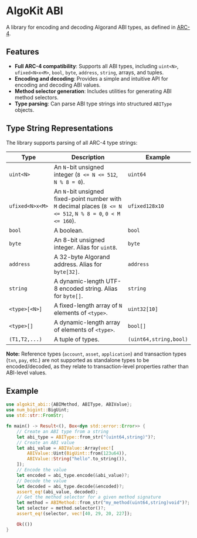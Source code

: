 # AlgoKit ABI

A library for encoding and decoding Algorand ABI types, as defined in [ARC-4](https://arc.algorand.foundation/ARCs/arc-0004).

## Features

- **Full ARC-4 compatibility**: Supports all ABI types, including `uint<N>`, `ufixed<N>x<M>`, `bool`, `byte`, `address`, `string`, arrays, and tuples.
- **Encoding and decoding**: Provides a simple and intuitive API for encoding and decoding ABI values.
- **Method selector generation**: Includes utilities for generating ABI method selectors.
- **Type parsing**: Can parse ABI type strings into structured `ABIType` objects.

## Type String Representations

The library supports parsing of all ARC-4 type strings:

| Type              | Description                                                                                                | Example                 |
| ----------------- | ---------------------------------------------------------------------------------------------------------- | ----------------------- |
| `uint<N>`         | An `N`-bit unsigned integer (`8 <= N <= 512`, `N % 8 = 0`).                                                  | `uint64`                |
| `ufixed<N>x<M>`   | An `N`-bit unsigned fixed-point number with `M` decimal places (`8 <= N <= 512`, `N % 8 = 0`, `0 < M <= 160`). | `ufixed128x10`          |
| `bool`            | A boolean.                                                                                                 | `bool`                  |
| `byte`            | An 8-bit unsigned integer. Alias for `uint8`.                                                              | `byte`                  |
| `address`         | A 32-byte Algorand address. Alias for `byte[32]`.                                                          | `address`               |
| `string`          | A dynamic-length UTF-8 encoded string. Alias for `byte[]`.                                                 | `string`                |
| `<type>[<N>]`     | A fixed-length array of `N` elements of `<type>`.                                                          | `uint32[10]`            |
| `<type>[]`        | A dynamic-length array of elements of `<type>`.                                                            | `bool[]`                |
| `(T1,T2,...)`     | A tuple of types.                                                                                          | `(uint64,string,bool)` |

**Note:** Reference types (`account`, `asset`, `application`) and transaction types (`txn`, `pay`, etc.) are not supported as standalone types to be encoded/decoded, as they relate to transaction-level properties rather than ABI-level values.

## Example

```rust
use algokit_abi::{ABIMethod, ABIType, ABIValue};
use num_bigint::BigUint;
use std::str::FromStr;

fn main() -> Result<(), Box<dyn std::error::Error>> {
    // Create an ABI type from a string
    let abi_type = ABIType::from_str("(uint64,string)")?;
    // Create an ABI value
    let abi_value = ABIValue::Array(vec![
        ABIValue::Uint(BigUint::from(123u64)),
        ABIValue::String("hello".to_string()),
    ]);
    // Encode the value
    let encoded = abi_type.encode(&abi_value)?;
    // Decode the value
    let decoded = abi_type.decode(&encoded)?;
    assert_eq!(abi_value, decoded);
    // Get the method selector for a given method signature
    let method = ABIMethod::from_str("my_method(uint64,string)void")?;
    let selector = method.selector()?;
    assert_eq!(selector, vec![40, 29, 20, 227]);

    Ok(())
}
```
